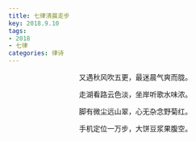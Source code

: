 ```yaml
---
title: 七律清晨走步
key: 2018.9.10
tags: 
- 2018
- 七律
categories: 律诗
---
```


<p align="center">又遇秋风吹五更，最迷晨气爽而胧。
</p>
<p align="center">走湖看路云色淡，坐岸听歌水味浓。
</p>
<p align="center">脚有微尘远山翠，心无杂念野菊红。
</p>
<p align="center">手机定位一万步，大饼豆浆果腹空。
</p>
